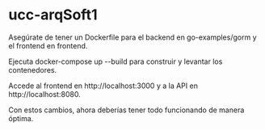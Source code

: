# ucc-arqSoft1  

Asegúrate de tener un Dockerfile para el backend en go-examples/gorm y el frontend en frontend.

Ejecuta docker-compose up --build para construir y levantar los contenedores.

Accede al frontend en http://localhost:3000 y a la API en http://localhost:8080.

Con estos cambios, ahora deberías tener todo funcionando de manera óptima.